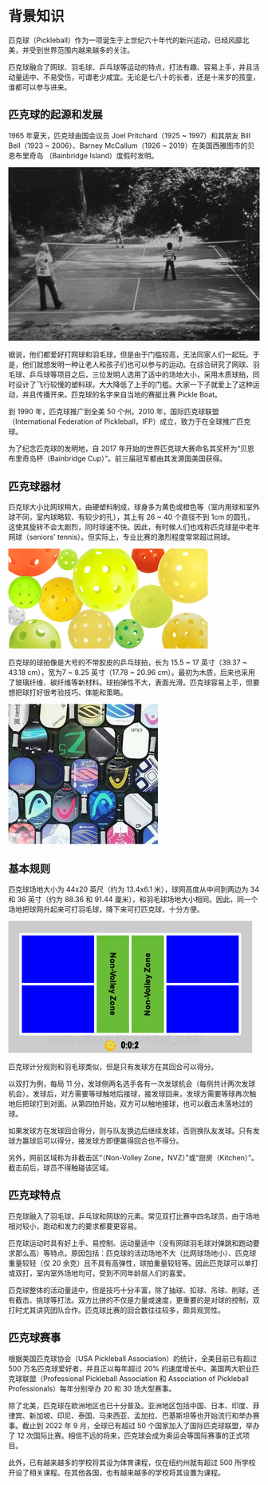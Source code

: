 # 背景知识

匹克球（Pickleball）作为一项诞生于上世纪六十年代的新兴运动，已经风靡北美，并受到世界范围内越来越多的关注。

匹克球融合了网球、羽毛球、乒乓球等运动的特点，打法有趣、容易上手，并且活动量适中、不易受伤，可谓老少咸宜。无论是七八十的长者，还是十来岁的孩童，谁都可以参与进来。

## 匹克球的起源和发展

1965 年夏天，匹克球由国会议员 Joel Pritchard（1925 ~ 1997）和其朋友 Bill Bell（1923 ~ 2006）、Barney McCallum（1926 ~ 2019）在美国西雅图市的贝恩布里奇岛 （Bainbridge Island）度假时发明。

![匹克球的诞生](_images/pickleball-born.png)

据说，他们都爱好打网球和羽毛球，但是由于门槛较高，无法同家人们一起玩。于是，他们就想发明一种让老人和孩子们也可以参与的运动。在综合研究了网球、羽毛球、乒乓球等项目之后，三位发明人选用了适中的场地大小，采用木质球拍，同时设计了飞行较慢的塑料球，大大降低了上手的门槛。大家一下子就爱上了这种运动，并且传播开来。匹克球的名字来自当地的赛艇比赛 Pickle Boat。

到 1990 年，匹克球推广到全美 50 个州。2010 年，国际匹克球联盟（International Federation of Pickleball，IFP）成立，致力于在全球推广匹克球。

为了纪念匹克球的发明地，自 2017 年开始的世界匹克球大赛命名其奖杯为“贝恩布里奇岛杯（Bainbridge Cup）”。前三届冠军都由其发源国美国获得。

## 匹克球器材

匹克球大小比网球稍大，由硬塑料制成，球身多为黄色或橙色等（室内用球和室外球不同，室内球略软、有较少的孔），其上有 26 ~ 40 个直径不到 1cm 的圆孔，这使其旋转不会太剧烈，同时球速不快。因此，有时候人们也戏称匹克球是中老年网球（seniors' tennis）。但实际上，专业比赛的激烈程度常常超过网球。

![不同类型的匹克球](_images/various-type-balls.png)

匹克球的球拍像是大号的不带胶皮的乒乓球拍，长为 15.5 ~ 17 英寸（39.37 ~ 43.18 cm），宽为7 ~ 8.25 英寸（17.78 ~ 20.96 cm）。最初为木质，后来也采用了玻璃纤维、碳纤维等新材料。球拍弹性不大，表面光滑。匹克球容易上手，但要想把球打好很考验技巧、体能和策略。

![匹克球球拍](_images/pickleball-paddles.png)

## 基本规则

匹克球场地大小为 44x20 英尺（约为 13.4x6.1 米），球网高度从中间到两边为 34 和 36 英寸（约为 88.36 和 91.44 厘米），和羽毛球场地大小相同。因此，同一个场地把球网升起来可打羽毛球，降下来可打匹克球，十分方便。

![匹克球场地](_images/pickleball-court.png)

匹克球计分规则和羽毛球类似，但是只有发球方在其回合可以得分。

以双打为例，每局 11 分，发球侧两名选手各有一次发球机会（每侧共计两次发球机会）。发球后，对方需要等球触地后接球，接发球回来，发球方需要等球再次触地后把球打到对面。从第四拍开始，双方可以触地接球，也可以截击未落地过的球。

如果发球方在发球回合得分，则与队友换边后继续发球，否则换队友发球。只有发球方赢球后可以得分，接发球方即便赢得回合也不得分。

另外，网前区域称为非截击区“（Non-Volley Zone，NVZ）”或“厨房（Kitchen）”。截击前后，球员不得触碰该区域。

## 匹克球特点

匹克球融入了羽毛球，乒乓球和网球的元素。常见双打比赛中四名球员，由于场地相对较小，跑动和发力的要求都要更容易。

匹克球运动时具有好上手、易控制、运动量适中（没有网球羽毛球对弹跳和跑动要求那么高）等特点。原因包括：匹克球的活动场地不大（比网球场地小）、匹克球重量较轻（仅 20 余克）且不具有高弹性，球拍重量较轻等。因此匹克球可以单打或双打，室内室外场地均可，受到不同年龄层人们的喜爱。

匹克球整体的活动量适中，但是技巧十分丰富，除了抽球、扣球、吊球、削球，还有截击、挑球等打法。双方比拼的不仅是力量或速度，更重要的是对球的控制，双打时尤其讲究团队合作。匹克球比赛的回合数往往较多，颇具观赏性。

## 匹克球赛事

根据美国匹克球协会（USA Pickleball Association）的统计，全美目前已有超过 500 万名匹克球爱好者，并且正以每年超过 20% 的速度增长中。美国两大职业匹克球联盟（Professional Pickleball Association 和 Association of Pickleball Professionals）每年分别举办 20 和 30 场大型赛事。

除了北美，匹克球在欧洲地区也已十分普及。亚洲地区包括中国、日本、印度、菲律宾、新加坡、印尼、泰国、马来西亚、孟加拉、巴基斯坦等也开始流行和举办赛事。截止到 2022 年 9 月，全球已有超过 50 个国家加入了国际匹克球联盟，举办了 12 次国际比赛。相信不远的将来，匹克球会成为奥运会等国际赛事的正式项目。

此外，已有越来越多的学校将其设为体育课程，仅在纽约州就有超过 500 所学校开设了相关课程。在其他各国，也有越来越多的学校将其设置为课程。
